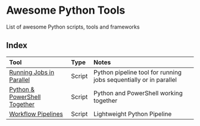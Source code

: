 # Awesome Python Tools
List of awesome Python scripts, tools and frameworks

## Index
Tool | Type | Notes
:--------- |:------ |:-----
[Running Jobs in Parallel](https://github.com/garyzava/awesome-python-scripts/blob/main/parallelism.py) | Script | Python pipeline tool for running jobs sequentially or in parallel
[Python & PowerShell Together](https://google.com) | Script | Python and PowerShell working together
[Workflow Pipelines](https://github.com/garyzava/pipeline-dag/tree/master) | Script | Lightweight Python Pipeline

